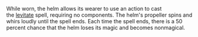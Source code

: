 While worn, the helm allows its wearer to use an action to cast the [levitate](https://5e.tools/spells.html#levitate_phb) spell, requiring no components. The helm's propeller spins and whirs loudly until the spell ends. Each time the spell ends, there is a 50 percent chance that the helm loses its magic and becomes nonmagical.
